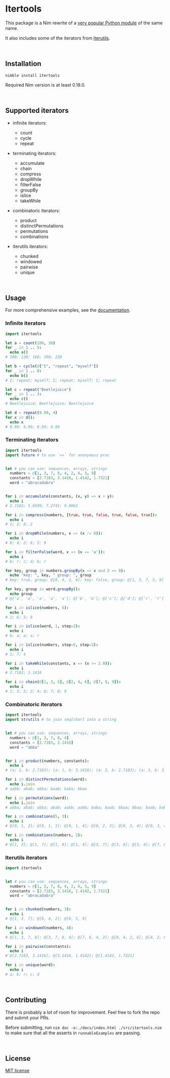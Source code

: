 # Itertools

This package is a Nim rewrite of a [very popular Python module](https://docs.python.org/3/library/itertools.html) of the same name.

It also includes some of the iterators from [iterutils](https://boltons.readthedocs.io/en/latest/iterutils.html).

&nbsp;




## Installation

```
nimble install itertools
```

Required Nim version is at least 0.18.0.

&nbsp;




## Supported iterators

* infinite iterators:
    * count
    * cycle
    * repeat

* terminating iterators:
    * accumulate
    * chain
    * compress
    * dropWhile
    * filterFalse
    * groupBy
    * islice
    * takeWhile

* combinatoric iterators:
    * product
    * distinctPermutations
    * permutations
    * combinations

* iterutils iterators:
    * chunked
    * windowed
    * pairwise
    * unique


&nbsp;




## Usage

For more comprehensive examples, see the [documentation](https://narimiran.github.io/itertools).



### Infinite iterators

```nim
import itertools

let a = count(100, 30)
for _ in 1 .. 5:
  echo a()
# 100; 130; 160; 190; 220

let b = cycle(@["I", "repeat", "myself"])
for _ in 1 .. 8:
  echo b()
# I; repeat; myself; I; repeat; myself; I; repeat

let c = repeat("Beetlejuice")
for _ in 1 .. 3:
  echo c()
# Beetlejuice; Beetlejuice; Beetlejuice

let d = repeat(9.99, 4)
for x in d():
  echo x
# 9.99; 9.99; 9.99; 9.99
```




### Terminating iterators

```nim
import itertools
import future # to use `=>` for anonymous proc


let # you can use: sequences, arrays, strings
  numbers = @[1, 3, 7, 8, 4, 2, 6, 5, 9]
  constants = [2.7183, 3.1416, 1.4142, 1.7321]
  word = "abracadabra"


for i in accumulate(constants, (x, y) => x + y):
  echo i
# 2.7183; 5.8599; 7.2741; 9.0062

for i in compress(numbers, [true, true, false, true, false, true]):
  echo i
# 1; 3; 8; 2

for i in dropWhile(numbers, x => (x != 8)):
  echo i
# 8; 4; 2; 6; 5; 9

for i in filterFalse(word, x => (x == 'a')):
  echo i
# b; r; c; d; b; r

for key, group in numbers.groupBy(x => x mod 2 == 0):
  echo "key: ", key, " group: ", group
# key: true, group: @[8, 4, 2, 6]; key: false, group: @[1, 3, 7, 5, 9]

for key, group in word.groupBy():
  echo group
# @['a', 'a', 'a', 'a', 'a']; @['b', 'b']; @['c']; @['d']; @['r', 'r']

for i in islice(numbers, 5):
  echo i
# 2; 6; 5; 9

for i in islice(word, 1, step=2):
  echo i
# b; a; a; a; r

for i in islice(numbers, stop=5, step=2):
  echo i
# 1; 7; 4

for i in takeWhile(constants, x => (x >= 2.0)):
  echo i
# 2.7183; 3.1416

for i in chain(@[1, 3, 5], @[2, 4, 6], @[7, 8, 9]):
  echo i
# 1; 3; 5; 2; 4; 6; 7; 8; 9
```




### Combinatoric iterators

```nim
import itertools
import strutils # to join seq[char] into a string


let # you can use: sequences, arrays, strings
  numbers = @[1, 3, 7, 8, 4]
  constants = [2.7183, 3.1416]
  word = "abba"


for i in product(numbers, constants):
  echo i
# (a: 1, b: 2.7183); (a: 1, b: 3.1416); (a: 3, b: 2.7183); (a: 3, b: 3.1416); (a: 7, b: 2.7183); (a: 7, b: 3.1416); (a: 8, b: 2.7183); (a: 8, b: 3.1416); (a: 4, b: 2.7183); (a: 4, b: 3.1416)

for i in distinctPermutations(word):
  echo i.join
# aabb; abab; abba; baab; baba; bbaa

for i in permutations(word):
  echo i.join
# abba; abab; abba; abab; aabb; aabb; baba; baab; bbaa; bbaa; baab; baba; baba; baab; bbaa; bbaa; baab; baba; aabb; aabb; abab; abba; abab; abba

for i in combinations(5, 3):
  echo i
# @[0, 1, 2]; @[0, 1, 3]; @[0, 1, 4]; @[0, 2, 3]; @[0, 2, 4]; @[0, 3, 4]; @[1, 2, 3]; @[1, 2, 4]; @[1, 3, 4]; @[2, 3, 4]

for i in combinations(numbers, 2):
  echo i
# @[1, 3]; @[1, 7]; @[1, 8]; @[1, 4]; @[3, 7]; @[3, 8]; @[3, 4]; @[7, 8]; @[7, 4]; @[8, 4]
```




### Iterutils iterators

```nim
import itertools


let # you can use: sequences, arrays, strings
  numbers = @[1, 3, 7, 8, 4, 2, 6, 5, 9]
  constants = [2.7183, 3.1416, 1.4142, 1.7321]
  word = "abracadabra"


for i in chunked(numbers, 3):
  echo i
# @[1, 3, 7]; @[8, 4, 2]; @[6, 5, 9]

for i in windowed(numbers, 4):
  echo i
# @[1, 3, 7, 8]; @[3, 7, 8, 4]; @[7, 8, 4, 2]; @[8, 4, 2, 6]; @[4, 2, 6, 5]; @[2, 6, 5, 9]

for i in pairwise(constants):
  echo i
# @[2.7183, 3.1416]; @[3.1416, 1.4142]; @[1.4142, 1.7321]

for i in unique(word):
  echo i
# a; b; r; c; d
```


&nbsp;




## Contributing

There is probably a lot of room for improvement.
Feel free to fork the repo and submit your PRs.

Before submitting, run `nim doc -o:./docs/index.html ./src/itertools.nim` to make sure that all the asserts in `runnableExamples` are passing.


&nbsp;




## License

[MIT license](LICENSE.txt)
